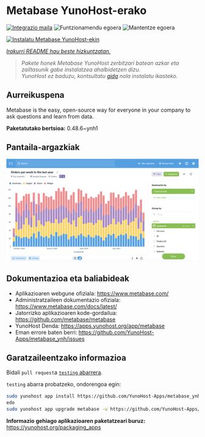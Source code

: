 <!--
Ohart ongi: README hau automatikoki sortu da <https://github.com/YunoHost/apps/tree/master/tools/readme_generator>ri esker
EZ editatu eskuz.
-->

# Metabase YunoHost-erako

[![Integrazio maila](https://dash.yunohost.org/integration/metabase.svg)](https://dash.yunohost.org/appci/app/metabase) ![Funtzionamendu egoera](https://ci-apps.yunohost.org/ci/badges/metabase.status.svg) ![Mantentze egoera](https://ci-apps.yunohost.org/ci/badges/metabase.maintain.svg)

[![Instalatu Metabase YunoHost-ekin](https://install-app.yunohost.org/install-with-yunohost.svg)](https://install-app.yunohost.org/?app=metabase)

*[Irakurri README hau beste hizkuntzatan.](./ALL_README.md)*

> *Pakete honek Metabase YunoHost zerbitzari batean azkar eta zailtasunik gabe instalatzea ahalbidetzen dizu.*  
> *YunoHost ez baduzu, kontsultatu [gida](https://yunohost.org/install) nola instalatu ikasteko.*

## Aurreikuspena

Metabase is the easy, open-source way for everyone in your company to ask questions and learn from data.

**Paketatutako bertsioa:** 0.48.6~ynh1

## Pantaila-argazkiak

![Metabase(r)en pantaila-argazkia](./doc/screenshots/metabase-product-screenshot.png)

## Dokumentazioa eta baliabideak

- Aplikazioaren webgune ofiziala: <https://www.metabase.com/>
- Administratzaileen dokumentazio ofiziala: <https://www.metabase.com/docs/latest/>
- Jatorrizko aplikazioaren kode-gordailua: <https://github.com/metabase/metabase>
- YunoHost Denda: <https://apps.yunohost.org/app/metabase>
- Eman errore baten berri: <https://github.com/YunoHost-Apps/metabase_ynh/issues>

## Garatzaileentzako informazioa

Bidali `pull request`a [`testing` abarrera](https://github.com/YunoHost-Apps/metabase_ynh/tree/testing).

`testing` abarra probatzeko, ondorengoa egin:

```bash
sudo yunohost app install https://github.com/YunoHost-Apps/metabase_ynh/tree/testing --debug
edo
sudo yunohost app upgrade metabase -u https://github.com/YunoHost-Apps/metabase_ynh/tree/testing --debug
```

**Informazio gehiago aplikazioaren paketatzeari buruz:** <https://yunohost.org/packaging_apps>

